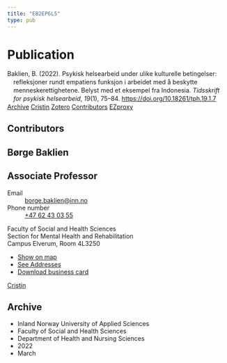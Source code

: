 ```yaml
---
title: "EB2EP6L5"
type: pub
---
```

<h1>Publication</h1>
<article id="csl-bib-container-EB2EP6L5" class="csl-bib-container">
  <div class="csl-bib-body" style="line-height: 1.35; padding-left: 1em; text-indent:-1em;">
  <div class="csl-entry">Baklien, B. (2022). Psykisk helsearbeid under ulike kulturelle betingelser: refleksjoner rundt empatiens funksjon i arbeidet med &#xE5; beskytte menneskerettighetene. Belyst med et eksempel fra Indonesia. <i>Tidsskrift for psykisk helsearbeid</i>, <i>19</i>(1), 75&#x2013;84. <a href="https://doi.org/10.18261/tph.19.1.7">https://doi.org/10.18261/tph.19.1.7</a></div>
</div>
  <div class="csl-bib-buttons">
    <a href="#taxonomy-article-EB2EP6L5" class="csl-bib-button">Archive</a>
    <a href alt="Cristin URL" class="csl-bib-button">Cristin</a>
    <a href alt="Zotero URL" class="csl-bib-button">Zotero</a>
    <a href="#contributors-article-EB2EP6L5" class="csl-bib-button">Contributors</a>
    <a href="http://ezproxy.inn.no/login?url=https://doi.org/10.18261/tph.19.1.7" class="csl-bib-button">EZproxy</a>
  </div>
  <div id="csl-bib-meta-container-EB2EP6L5"></div>
</article>
<div id="csl-bib-meta-EB2EP6L5" class="csl-bib-meta">
  <article id="contributors-article-EB2EP6L5" class="contributors-article">
    <h1>Contributors</h1>
    <div class="personas">
<div class="vrtx-hinn-person-card">
<div class="photo">
<i class="lar la-user-circle missing-person"></i>
</div>
<div class="info">
<hgroup><h1>Børge Baklien</h1>
<h2>Associate Professor</h2>
</hgroup><dl>
<dt>Email</dt>
<dd>
<a href="mailto:borge.baklien@inn.no">borge.baklien@inn.no</a>
</dd>
<dt>Phone number</dt>
<dd><a href="tel:+4762430355">
+47 62 43 03 55
</a></dd>
</dl>
<p>
Faculty of Social and Health Sciences<br>
Section for Mental Health and Rehabilitation<br>
Campus Elverum,
Room 4L3250
</p>
<ul class="vrtx-hinn-links">
<li><a href="https://www.google.com/maps?q=60.88177,11.53669">Show on map</a></li>
<li><a href="https://www.inn.no/english/find-an-employee/borge-baklien.html#vrtx-hinn-addresses">See Addresses</a></li>
<li><a href="https://www.inn.no/english/find-an-employee/borge-baklien.html?vrtx=vcf">Download business card</a></li>
</ul>
</div>
</div>
<a href="https://app.cristin.no/persons/show.jsf?id=319772" alt="Cristin URL" class="personas-cristin">Cristin</a>
</div>
  </article>
  <article id="taxonomy-article-EB2EP6L5" class="taxonomy-article">
    <h1>Archive</h1>
    <ul>
      <li>Inland Norway University of Applied Sciences</li>
      <li>Faculty of Social and Health Sciences</li>
      <li>Department of Health and Nursing Sciences</li>
      <li>2022</li>
      <li>March</li>
    </ul>
  </article>
</div>
